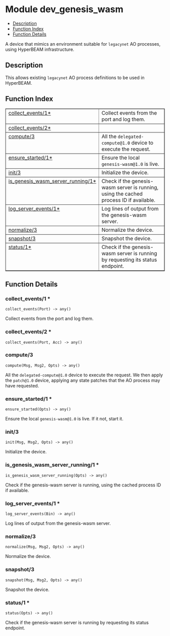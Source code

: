 

# Module dev_genesis_wasm
* [Description](#description)
* [Function Index](#index)
* [Function Details](#functions)

A device that mimics an environment suitable for `legacynet` AO
processes, using HyperBEAM infrastructure.

<a name="description"></a>

## Description
This allows existing `legacynet`
AO process definitions to be used in HyperBEAM.<a name="index"></a>

## Function Index


<table width="100%" border="1" cellspacing="0" cellpadding="2" summary="function index"><tr><td valign="top"><a href="#collect_events-1">collect_events/1*</a></td><td>Collect events from the port and log them.</td></tr><tr><td valign="top"><a href="#collect_events-2">collect_events/2*</a></td><td></td></tr><tr><td valign="top"><a href="#compute-3">compute/3</a></td><td>All the <code>delegated-compute@1.0</code> device to execute the request.</td></tr><tr><td valign="top"><a href="#ensure_started-1">ensure_started/1*</a></td><td>Ensure the local <code>genesis-wasm@1.0</code> is live.</td></tr><tr><td valign="top"><a href="#init-3">init/3</a></td><td>Initialize the device.</td></tr><tr><td valign="top"><a href="#is_genesis_wasm_server_running-1">is_genesis_wasm_server_running/1*</a></td><td>Check if the genesis-wasm server is running, using the cached process ID
if available.</td></tr><tr><td valign="top"><a href="#log_server_events-1">log_server_events/1*</a></td><td>Log lines of output from the genesis-wasm server.</td></tr><tr><td valign="top"><a href="#normalize-3">normalize/3</a></td><td>Normalize the device.</td></tr><tr><td valign="top"><a href="#snapshot-3">snapshot/3</a></td><td>Snapshot the device.</td></tr><tr><td valign="top"><a href="#status-1">status/1*</a></td><td>Check if the genesis-wasm server is running by requesting its status
endpoint.</td></tr></table>


<a name="functions"></a>

## Function Details

<a name="collect_events-1"></a>

### collect_events/1 *

`collect_events(Port) -> any()`

Collect events from the port and log them.

<a name="collect_events-2"></a>

### collect_events/2 *

`collect_events(Port, Acc) -> any()`

<a name="compute-3"></a>

### compute/3

`compute(Msg, Msg2, Opts) -> any()`

All the `delegated-compute@1.0` device to execute the request. We then apply
the `patch@1.0` device, applying any state patches that the AO process may have
requested.

<a name="ensure_started-1"></a>

### ensure_started/1 *

`ensure_started(Opts) -> any()`

Ensure the local `genesis-wasm@1.0` is live. If it not, start it.

<a name="init-3"></a>

### init/3

`init(Msg, Msg2, Opts) -> any()`

Initialize the device.

<a name="is_genesis_wasm_server_running-1"></a>

### is_genesis_wasm_server_running/1 *

`is_genesis_wasm_server_running(Opts) -> any()`

Check if the genesis-wasm server is running, using the cached process ID
if available.

<a name="log_server_events-1"></a>

### log_server_events/1 *

`log_server_events(Bin) -> any()`

Log lines of output from the genesis-wasm server.

<a name="normalize-3"></a>

### normalize/3

`normalize(Msg, Msg2, Opts) -> any()`

Normalize the device.

<a name="snapshot-3"></a>

### snapshot/3

`snapshot(Msg, Msg2, Opts) -> any()`

Snapshot the device.

<a name="status-1"></a>

### status/1 *

`status(Opts) -> any()`

Check if the genesis-wasm server is running by requesting its status
endpoint.

